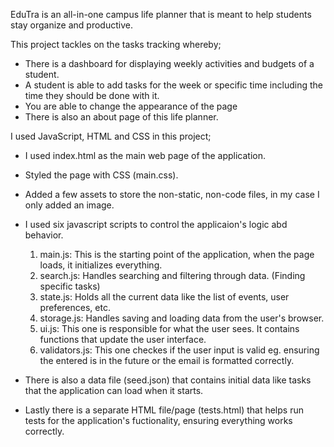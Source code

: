 EduTra is an all-in-one campus life planner that is meant to help students stay organize and productive. 

This project tackles on the tasks tracking whereby;
- There is a dashboard for displaying weekly activities and budgets of a student.
- A student is able to add tasks for the week or specific time including the time they should be done with it. 
- You are able to change the appearance of the page
- There is also an about page of this life planner.

I used JavaScript, HTML and CSS in this project;
- I used index.html as the main web page of the application.
- Styled the page with CSS (main.css).
- Added a few assets to store the non-static, non-code files, in my case I only added an image.
- I used six javascript scripts to control the applicaion's logic abd behavior.
    1. main.js: This is the starting point of the application, when the page loads, it initializes everything.
    2. search.js: Handles searching and filtering through data. (Finding specific tasks)
    3. state.js: Holds all the current data like the list of events, user preferences, etc.
    4. storage.js: Handles saving and loading data from the user's browser.
    5. ui.js: This one is responsible for what the user sees. It contains functions that update the user interface.
    6. validators.js: This one checkes if the user input is valid eg. ensuring the entered is in the future or the email is formatted correctly.

 - There is also a data file (seed.json) that contains initial data like tasks that the application can load when it starts.
 - Lastly there is a separate HTML file/page (tests.html) that helps run tests for the application's fuctionality, ensuring everything works correctly.     